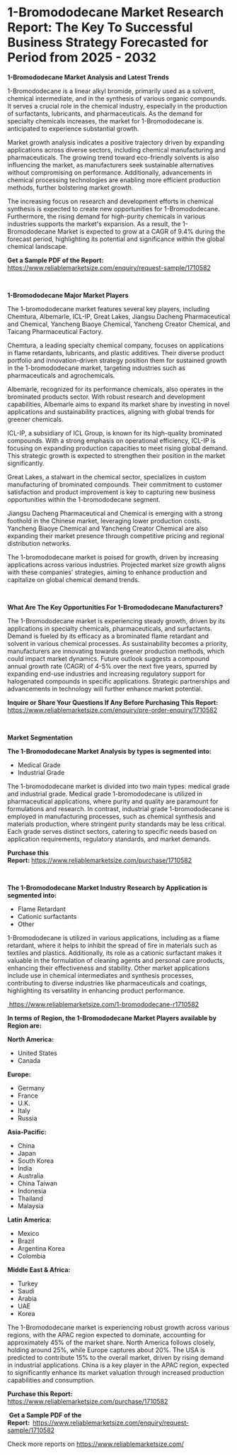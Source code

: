 <p><h1>1-Bromododecane Market Research Report: The Key To Successful Business Strategy Forecasted for Period from 2025 - 2032</h1></p><p><strong>1-Bromododecane Market Analysis and Latest Trends</strong></p>
<p><p>1-Bromododecane is a linear alkyl bromide, primarily used as a solvent, chemical intermediate, and in the synthesis of various organic compounds. It serves a crucial role in the chemical industry, especially in the production of surfactants, lubricants, and pharmaceuticals. As the demand for specialty chemicals increases, the market for 1-Bromododecane is anticipated to experience substantial growth.</p><p>Market growth analysis indicates a positive trajectory driven by expanding applications across diverse sectors, including chemical manufacturing and pharmaceuticals. The growing trend toward eco-friendly solvents is also influencing the market, as manufacturers seek sustainable alternatives without compromising on performance. Additionally, advancements in chemical processing technologies are enabling more efficient production methods, further bolstering market growth.</p><p>The increasing focus on research and development efforts in chemical synthesis is expected to create new opportunities for 1-Bromododecane. Furthermore, the rising demand for high-purity chemicals in various industries supports the market's expansion. As a result, the 1-Bromododecane Market is expected to grow at a CAGR of 9.4% during the forecast period, highlighting its potential and significance within the global chemical landscape.</p></p>
<p><strong>Get a Sample PDF of the Report:&nbsp;</strong> <a href="https://www.reliablemarketsize.com/enquiry/request-sample/1710582?utm_campaign=3172&utm_medium=2&utm_source=Github&utm_content=ia&utm_term=27032025&utm_id=1-bromododecane">https://www.reliablemarketsize.com/enquiry/request-sample/1710582</a></p>
<p>&nbsp;</p>
<p><strong>1-Bromododecane Major Market Players</strong></p>
<p><p>The 1-bromododecane market features several key players, including Chemtura, Albemarle, ICL-IP, Great Lakes, Jiangsu Dacheng Pharmaceutical and Chemical, Yancheng Biaoye Chemical, Yancheng Creator Chemical, and Taicang Pharmaceutical Factory. </p><p>Chemtura, a leading specialty chemical company, focuses on applications in flame retardants, lubricants, and plastic additives. Their diverse product portfolio and innovation-driven strategy position them for sustained growth in the 1-bromododecane market, targeting industries such as pharmaceuticals and agrochemicals.</p><p>Albemarle, recognized for its performance chemicals, also operates in the brominated products sector. With robust research and development capabilities, Albemarle aims to expand its market share by investing in novel applications and sustainability practices, aligning with global trends for greener chemicals.</p><p>ICL-IP, a subsidiary of ICL Group, is known for its high-quality brominated compounds. With a strong emphasis on operational efficiency, ICL-IP is focusing on expanding production capacities to meet rising global demand. This strategic growth is expected to strengthen their position in the market significantly.</p><p>Great Lakes, a stalwart in the chemical sector, specializes in custom manufacturing of brominated compounds. Their commitment to customer satisfaction and product improvement is key to capturing new business opportunities within the 1-bromododecane segment.</p><p>Jiangsu Dacheng Pharmaceutical and Chemical is emerging with a strong foothold in the Chinese market, leveraging lower production costs. Yancheng Biaoye Chemical and Yancheng Creator Chemical are also expanding their market presence through competitive pricing and regional distribution networks.</p><p>The 1-bromododecane market is poised for growth, driven by increasing applications across various industries. Projected market size growth aligns with these companies’ strategies, aiming to enhance production and capitalize on global chemical demand trends.</p></p>
<p>&nbsp;</p>
<p><strong>What Are The Key Opportunities For 1-Bromododecane Manufacturers?</strong></p>
<p><p>The 1-Bromododecane market is experiencing steady growth, driven by its applications in specialty chemicals, pharmaceuticals, and surfactants. Demand is fueled by its efficacy as a brominated flame retardant and solvent in various chemical processes. As sustainability becomes a priority, manufacturers are innovating towards greener production methods, which could impact market dynamics. Future outlook suggests a compound annual growth rate (CAGR) of 4-5% over the next five years, spurred by expanding end-use industries and increasing regulatory support for halogenated compounds in specific applications. Strategic partnerships and advancements in technology will further enhance market potential.</p></p>
<p><strong>Inquire or Share Your Questions If Any Before Purchasing This Report:</strong> <a href="https://www.reliablemarketsize.com/enquiry/pre-order-enquiry/1710582?utm_campaign=3172&utm_medium=2&utm_source=Github&utm_content=ia&utm_term=27032025&utm_id=1-bromododecane">https://www.reliablemarketsize.com/enquiry/pre-order-enquiry/1710582</a></p>
<p>&nbsp;</p>
<p><strong>Market Segmentation</strong></p>
<p><strong>The 1-Bromododecane Market Analysis by types is segmented into:</strong></p>
<p><ul><li>Medical Grade</li><li>Industrial Grade</li></ul></p>
<p><p>The 1-bromododecane market is divided into two main types: medical grade and industrial grade. Medical grade 1-bromododecane is utilized in pharmaceutical applications, where purity and quality are paramount for formulations and research. In contrast, industrial grade 1-bromododecane is employed in manufacturing processes, such as chemical synthesis and materials production, where stringent purity standards may be less critical. Each grade serves distinct sectors, catering to specific needs based on application requirements, regulatory standards, and market demands.</p></p>
<p><strong>Purchase this Report:&nbsp;</strong><a href="https://www.reliablemarketsize.com/purchase/1710582?utm_campaign=3172&utm_medium=2&utm_source=Github&utm_content=ia&utm_term=27032025&utm_id=1-bromododecane">https://www.reliablemarketsize.com/purchase/1710582</a></p>
<p>&nbsp;</p>
<p><strong>The 1-Bromododecane Market Industry Research by Application is segmented into:</strong></p>
<p><ul><li>Flame Retardant</li><li>Cationic surfactants</li><li>Other</li></ul></p>
<p><p>1-Bromododecane is utilized in various applications, including as a flame retardant, where it helps to inhibit the spread of fire in materials such as textiles and plastics. Additionally, its role as a cationic surfactant makes it valuable in the formulation of cleaning agents and personal care products, enhancing their effectiveness and stability. Other market applications include use in chemical intermediates and synthesis processes, contributing to diverse industries like pharmaceuticals and coatings, highlighting its versatility in enhancing product performance.</p></p>
<p><a href="https://www.reliablemarketsize.com/1-bromododecane-r1710582?utm_campaign=3172&utm_medium=2&utm_source=Github&utm_content=ia&utm_term=27032025&utm_id=1-bromododecane">&nbsp;https://www.reliablemarketsize.com/1-bromododecane-r1710582</a></p>
<p><strong>In terms of Region, the 1-Bromododecane Market Players available by Region are:</strong></p>
<p>
    <p> <strong> North America: </strong>
        <ul>
            <li>United States</li>
            <li>Canada</li>
        </ul>
        </p> 
    <p> <strong> Europe: </strong>
        <ul>
            <li>Germany</li>
            <li>France</li>
            <li>U.K.</li>
            <li>Italy</li>
            <li>Russia</li>
        </ul>
        </p> 
    <p> <strong> Asia-Pacific: </strong>
        <ul>
            <li>China</li>
            <li>Japan</li>
            <li>South Korea</li>
            <li>India</li>
            <li>Australia</li>
            <li>China Taiwan</li>
            <li>Indonesia</li>
            <li>Thailand</li>
            <li>Malaysia</li>
        </ul>
        </p> 
    <p> <strong> Latin America: </strong>
        <ul>
            <li>Mexico</li>
            <li>Brazil</li>
            <li>Argentina Korea</li>
            <li>Colombia</li>
        </ul>
        </p> 
    <p> <strong> Middle East & Africa: </strong>
        <ul>
            <li>Turkey</li>
            <li>Saudi</li>
            <li>Arabia</li>
            <li>UAE</li>
            <li>Korea</li>
        </ul>
    </p>
    </p>
<p><p>The 1-Bromododecane market is experiencing robust growth across various regions, with the APAC region expected to dominate, accounting for approximately 45% of the market share. North America follows closely, holding around 25%, while Europe captures about 20%. The USA is predicted to contribute 15% to the overall market, driven by rising demand in industrial applications. China is a key player in the APAC region, expected to significantly enhance its market valuation through increased production capabilities and consumption.</p></p>
<p><strong>Purchase this Report: </strong><a href="https://www.reliablemarketsize.com/purchase/1710582?utm_campaign=3172&utm_medium=2&utm_source=Github&utm_content=ia&utm_term=27032025&utm_id=1-bromododecane">https://www.reliablemarketsize.com/purchase/1710582</a></p>
<p>&nbsp;<strong>Get a Sample PDF of the Report:&nbsp;&nbsp;</strong><a href="https://www.reliablemarketsize.com/enquiry/request-sample/1710582?utm_campaign=3172&utm_medium=2&utm_source=Github&utm_content=ia&utm_term=27032025&utm_id=1-bromododecane">https://www.reliablemarketsize.com/enquiry/request-sample/1710582</a></p>
<p><strong></strong></p>
<p>Check more reports on <a href="https://www.reliablemarketsize.com/?utm_campaign=3172&utm_medium=2&utm_source=Github&utm_content=ia&utm_term=27032025&utm_id=1-bromododecane">https://www.reliablemarketsize.com/</a></p>